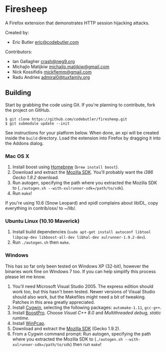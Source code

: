 # Firesheep

A Firefox extension that demonstrates HTTP session hijacking attacks.

Created by: 

  * Eric Butler <eric@codebutler.com>

Contributors:

  * Ian Gallagher <crash@neg9.org>
  * Michajlo Matijkiw <michajlo.matijkiw@gmail.com>
  * Nick Kossifidis <mickflemm@gmail.com>
  * Radu Andries <admiral0@tuxfamily.org>

## Building

Start by grabbing the code using Git. If you're planning to contribute, fork the project on GitHub.

    $ git clone https://github.com/codebutler/firesheep.git
    $ git submodule update --init

See instructions for your platform below. When done, an xpi will be created inside the `build` directory. Load the extension into Firefox by dragging it into the Addons dialog.

### Mac OS X

1. Install boost using [Homebrew][1] (`brew install boost`).
2. Download and extract the [Mozilla SDK][2]. You'll probably want the *i386 Gecko 1.9.2* download.
3. Run autogen, specifying the path where you extracted the Mozilla SDK to (`./autogen.sh --with-xulrunner-sdk=/path/to/sdk`).
4. Run `make`!

If you're using 10.6 (Snow Leopard) and xpidl complains about libIDL, copy everything in contrib/osx/ to ~/lib/.

### Ubuntu Linux (10.10 Maverick)

1. Install build dependencies (`sudo apt-get install autoconf libtool libpcap-dev libboost-all-dev libhal-dev xulrunner-1.9.2-dev`).
2. Run `./autogen.sh` then `make`.

### Windows

This has so far only been tested on Windows XP (32-bit), however the binaries work fine on Windows 7 too. If you can help simplify this process please let me know.

1. You'll need Microsoft Visual Studio 2005. The express edition should work too, but this hasn't been tested. Newer versions of Visual Studio should also work, but the Makefiles might need a bit of tweaking. Patches in this area greatly appreciated.
2. Install [Cygwin][3], selecting the following packages: `automake-1.11`, `gcc-g++`.
3. Install [BoostPro][4]. Choose *Visual C++ 8.0* and *Multithreaded debug, static runtime*.
4. Install [WinPcap][6].
4. Download and extract the [Mozilla SDK][2] (Gecko 1.9.2). 
5. From a Cygwin command prompt: Run autogen, specifying the path where you extracted the Mozilla SDK to (`./autogen.sh --with-xulrunner-sdk=/path/to/sdk`) then run `make`!

[1]: http://mxcl.github.com/homebrew/
[2]: https://developer.mozilla.org/en/gecko_sdk#Downloading
[3]: http://www.cygwin.com/
[4]: http://www.boostpro.com/download/
[5]: http://en.wikipedia.org/wiki/Promiscuous_mode
[6]: http://www.winpcap.org/install/default.htm
